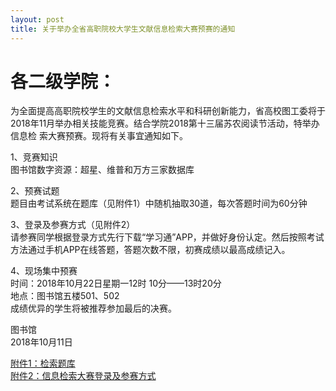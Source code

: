 ```yaml
---
layout: post
title: 关于举办全省高职院校大学生文献信息检索大赛预赛的通知
---
```


# 各二级学院：

为全面提高高职院校学生的文献信息检索水平和科研创新能力，省高校图工委将于2018年11月举办相关技能竞赛。结合学院2018第十三届苏农阅读节活动，特举办信息检
索大赛预赛。现将有关事宜通知如下。 

<!--more-->

1、竞赛知识    
图书馆数字资源：超星、维普和万方三家数据库    

2、预赛试题    
题目由考试系统在题库（见附件1）中随机抽取30道，每次答题时间为60分钟    

3、登录及参赛方式（见附件2）    
请参赛同学根据登录方式先行下载“学习通”APP，并做好身份认定。然后按照考试方法通过手机APP在线答题，答题次数不限，初赛成绩以最高成绩记入。    

4、现场集中预赛    
时间：2018年10月22日星期一12时 10分——13时20分    
地点：图书馆五楼501、502    
成绩优异的学生将被推荐参加最后的决赛。    

图书馆    
2018年10月11日    

[附件1：检索题库](https://share.weiyun.com/53ZAJNX)    
[附件2：信息检索大赛登录及参赛方式](https://share.weiyun.com/5jpv4Rf)

